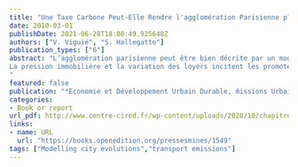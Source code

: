 ```yaml
---
title: "Une Taxe Carbone Peut-Elle Rendre l'agglomération Parisienne plus Dense?"
date: 2010-03-01
publishDate: 2021-06-28T18:08:49.925648Z
authors: ["V. Viguié", "S. Hallegatte"]
publication_types: ["6"]
abstract: "L’agglomération parisienne peut être bien décrite par un modèle mono-centrique. A partir de ce modèle, nous étudions l’impact d’une taxe carbone de 100€/tonne de CO2, intégralement redistribuée aux ménages.
La pression immobilière et la variation des loyers incitent les promoteurs immobiliers à augmenter la densité de l’agglomération, en construisant plus en centre-ville. La densification obtenue est cependant limitée, avec une réduction finale de la distance moyenne des ménages au centre de Paris d’au maximum 10 % (soit environ 1 700 m) par rapport à la situation initiale, et ce dans le cas extrême où l’on néglige de nombreux phénomènes comme le transfert modal ou le progrès technologique, qui limitent en pratique l’effet de la taxe. Ceci suggère qu’une taxe carbone seule n’aura pas grand effet sur cette distance moyenne : en vue d’agir sur cette dernière, la taxe ne doit pas être substituée aux autres mesures possibles, comme la taxe foncière différenciée, des investissements publics dans les transports et le bâti, ou la régulation et l’usage de plans d'occupation des sols par exemple.
"
featured: false
publication: "*Economie et Développement Urbain Durable, ḿissions Urbaines : Inventaires et Politiques Publiques*"
categories:
- Book or report
url_pdf: http://www.centre-cired.fr/wp-content/uploads/2020/10/chapitre_viguie-2.pdf
links:
- name: URL
  url: "https://books.openedition.org/pressesmines/1549"
tags: ["Modelling city evolutions","transport emissions"]
---
```


